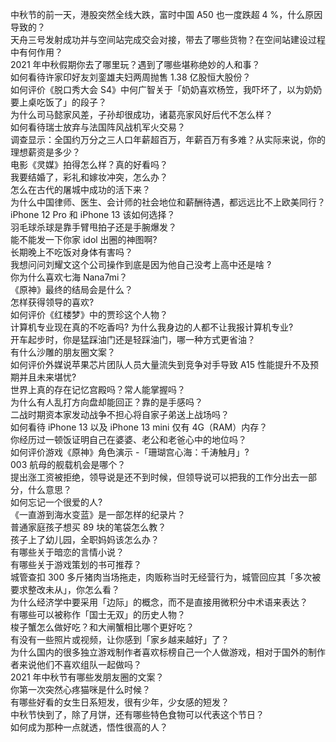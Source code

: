 中秋节的前一天，港股突然全线大跌，富时中国 A50 也一度跌超 4 %，什么原因导致的？  
天舟三号发射成功并与空间站完成交会对接，带去了哪些货物？在空间站建设过程中有何作用？  
2021 年中秋假期你去了哪里玩？遇到了哪些堪称绝妙的人和事？  
如何看待许家印好友刘銮雄夫妇两周抛售 1.38 亿股恒大股份？  
如何评价《脱口秀大会 S4》中何广智关于「奶奶喜欢杨笠，我吓坏了，以为奶奶要上桌吃饭了」的段子？  
为什么司马懿家风差，子孙却很成功，诸葛亮家风好后代不怎么样？  
如何看待瑞士放弃与法国阵风战机军火交易？  
调查显示：全国约万分之三人口年薪超百万，年薪百万有多难？从实际来说，你的理想薪资是多少？  
电影《灵媒》拍得怎么样？真的好看吗？  
我要结婚了，彩礼和嫁妆冲突，怎么办？  
怎么在古代的屠城中成功的活下来？  
为什么中国律师、医生、会计师的社会地位和薪酬待遇，都远远比不上欧美同行？  
iPhone 12 Pro 和 iPhone 13 该如何选择？  
羽毛球杀球是靠手臂甩拍子还是手腕爆发？  
能不能发一下你家 idol 出圈的神图啊?  
长期晚上不吃饭对身体有害吗？  
我想问问刘耀文这个公司操作到底是因为他自己没考上高中还是啥 ?  
你为什么喜欢七海 Nana7mi？  
《原神》最终的结局会是什么？  
怎样获得领导的喜欢?  
如何评价《红楼梦》中的贾珍这个人物？  
计算机专业现在真的不吃香吗? 为什么我身边的人都不让我报计算机专业?  
开车起步时，你是猛踩油门还是轻踩油门，哪一种方式更省油？  
有什么沙雕的朋友圈文案？  
如何评价外媒说苹果芯片团队人员大量流失到竞争对手导致 A15 性能提升不及预期并且未来堪忧?  
世界上真的存在记忆宫殿吗？常人能掌握吗？  
为什么有人乱打方向盘却能回正？靠的是手感吗？  
二战时期资本家发动战争不担心将自家子弟送上战场吗？  
如何看待 iPhone 13 以及 iPhone 13 mini  仅有 4G（RAM）内存？  
你经历过一顿饭证明自己在婆婆、老公和老爸心中的地位吗？  
如何评价游戏《原神》角色演示 -「珊瑚宫心海：千涛触月」?  
003 航母的舰载机会是哪个？  
提出涨工资被拒绝，领导说是还不到时候，但领导说可以把我的工作分出去一部分，什么意思？  
如何忘记一个很爱的人?  
《一直游到海水变蓝》是一部怎样的纪录片？  
普通家庭孩子想买 89 块的笔袋怎么教？  
孩子上了幼儿园，全职妈妈该怎么办？  
有哪些关于暗恋的言情小说？  
有哪些关于游戏策划的书可推荐？  
城管查扣 300 多斤猪肉当场拖走，肉贩称当时无经营行为，城管回应其「多次被要求整改未从」，你怎么看？  
为什么经济学中要采用「边际」的概念，而不是直接用微积分中术语来表达？  
有哪些可以被称作「国士无双」的历史人物？  
梭子蟹怎么做好吃？和大闸蟹相比哪个更好吃？  
有没有一些照片或视频，让你感到「家乡越来越好」了？  
为什么国内的很多独立游戏制作者喜欢标榜自己一个人做游戏，相对于国外的制作者来说他们不喜欢组队一起做吗？  
2021 年中秋节有哪些发朋友圈的文案？  
你第一次突然心疼猫咪是什么时候？  
有哪些好看的女生日系短发，很有少年，少女感的短发？  
中秋节快到了，除了月饼，还有哪些特色食物可以代表这个节日？  
如何成为那种一点就透，悟性很高的人？  
